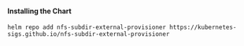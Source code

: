 #### Installing the Chart
```shell
helm repo add nfs-subdir-external-provisioner https://kubernetes-sigs.github.io/nfs-subdir-external-provisioner
```